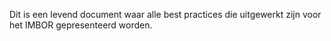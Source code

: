 Dit is een levend document waar alle best practices die uitgewerkt zijn voor het IMBOR gepresenteerd worden.
